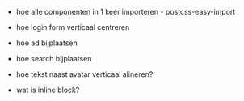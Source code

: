 - hoe alle componenten in 1 keer importeren - postcss-easy-import
- hoe login form verticaal centreren
- hoe ad bijplaatsen
- hoe search bijplaatsen
- hoe tekst naast avatar verticaal alineren?


- wat is inline block?